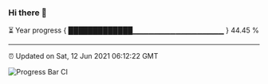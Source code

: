 ### Hi there 👋

⏳ Year progress { █████████████▁▁▁▁▁▁▁▁▁▁▁▁▁▁▁▁▁ } 44.45 %

---

⏰ Updated on Sat, 12 Jun 2021 06:12:22 GMT

![Progress Bar CI](https://github.com/liununu/liununu/workflows/Progress%20Bar%20CI/badge.svg)
